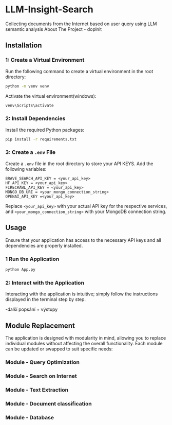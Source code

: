# LLM-Insight-Search

Collecting documents from the Internet based on user query using LLM semantic analysis
About The Project - doplnit

## Installation

### 1: Create a Virtual Environment

Run the following command to create a virtual environment in the root directory:

```bash
python -m venv venv
```

Activate the virtual environment(windows):

```bash
venv\Scripts\activate
```

### 2: Install Dependencies

Install the required Python packages:

```bash
pip install -r requirements.txt
```

### 3: Create a `.env` File

Create a `.env` file in the root directory to store your API KEYS. Add the following variables:

```
BRAVE_SEARCH_API_KEY = <your_api_key>
HF_API_KEY = <your_api_key>
FIRECRAWL_API_KEY = <your_api_key>
MONGO_DB_URI = <your_mongo_connection_string>
OPENAI_API_KEY =<your_api_key>
```

Replace `<your_api_key>` with your actual API key for the respective services, and `<your_mongo_connection_string>` with your MongoDB connection string.

## Usage

Ensure that your application has access to the necessary API keys and all dependencies are properly installed.

### 1 Run the Application

```bash
python App.py
```

### 2: Interact with the Application

Interacting with the application is intuitive; simply follow the instructions displayed in the terminal step by step.

-další popsání + výstupy

## Module Replacement

The application is designed with modularity in mind, allowing you to replace individual modules without affecting the overall functionality. Each module can be updated or swapped to suit specific needs:

### Module - Query Optimization

### Module - Search on Internet

### Module - Text Extraction

### Module - Document classification

### Module - Database
